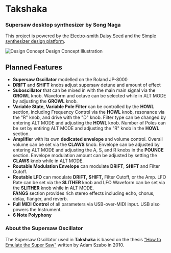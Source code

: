 # Takshaka 

### Supersaw desktop synthesizer by Song Naga

This project is powered by the [Electro-smith Daisy Seed](https://www.electro-smith.com/daisy/daisy) and the [Simple synthesizer design platform](https://www.synthux.academy/simple).

![Design Concept](https://user-images.githubusercontent.com/1865305/192067031-70ce82d1-a971-420a-ab5f-f4da9a577b59.png)
Design Concept Illustration

## Planned Features

- **Supersaw Oscillator** modelled on the Roland JP-8000  
- **DRIFT** and **SHIFT** knobs adjust supersaw detune and amount of effect
- **Suboscillator** that can be mixed in with the main main signal via the **GROWL** knob.  Waveform and octave can be selected while in ALT MODE by adjusting the **GROWL** knob.    
- **Variable State, Variable Pole Filter** can be controlled by the **HOWL** section, including Frequency Control via the **HOWL** knob, resonance via the "R" knob, and drive with the "D" knob.  Filter type can be changed by entering ALT MODE and adjusting the **HOWL** knob.  Number of Poles can be set by entiring ALT MODE and adjusting the "R" knob in the **HOWL** section.  
- **Amplifier** with its own **dedicated envelope** and volume control.  Overall volume can be set via the **CLAWS** knob.  Envelope can be adjusted by entering ALT MODE and adjusting the A, S, and R knobs in the **POUNCE** section.  Envelope modulation amount can be adjusted by setting the **CLAWS** knob while in ALT MODE.  
- **Routable Modulation Envelope** can modulate **DRIFT**, **SHIFT** and Filter Cutoff.
- **Routable LFO** can modulate **DRIFT,** **SHIFT,** Filter Cutoff, or the Amp.  LFO Rate can be set via the **SLITHER** knob and LFO Waveform can be set via the **SLITHER** knob while in ALT MODE.  
**FANGS** section provides rich stereo effects including echo, chorus, delay, flanger, and reverb.
- **Full MIDI Control** of all parameters via USB-over-MIDI input.  USB also powers the Instrument.  
- **6 Note Polyphony**

### About the Supersaw Oscillator  
The Supersaw Oscillator used in **Takshaka** is based on the thesis ["How to Emulate the Super Saw"](https://forum.orthogonaldevices.com/uploads/short-url/rLjREzRcZvvK2527rFnTGvuwY1b.pdf) written by Adam Szabo in 2010.  
